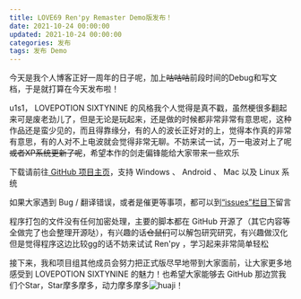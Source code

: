 ```yaml
---
title: LOVE69 Ren'py Remaster Demo版发布！
date: 2021-10-24 00:00:00
updated: 2021-10-24 00:00:00
categories: 发布
tags: 发布 Demo
---
```


今天是我个人博客正好一周年的日子呢，加上~~咕咕咕~~前段时间的Debug和写文档，于是就打算在今天发布啦！

u1s1， LOVEPOTION SIXTYNINE 的风格我个人觉得是真不戳，虽然梗很多翻起来可是废老劲儿了，但是无论是玩起来，还是做的时候都非常非常有意思呢，这种作品还是蛮少见的，而且得靠缘分，有的人的波长正好对的上，觉得本作真的非常有意思，有的人对不上电波就会觉得非常无聊。不妨来试一试，万一电波对上了呢~~或者XP系统更新了呢~~，希望本作的剑走偏锋能给大家带来一些欢乐

下载请前往[ GitHub 项目主页](https://github.com/luckykeeper/LOVE69_renpy_remaster)，支持 Windows 、 Android 、 Mac 以及 Linux 系统

如果大家遇到 Bug / 翻译错误，或者是催更等事项，都可以到[“issues”栏目下](https://github.com/luckykeeper/LOVE69_renpy_remaster/issues)留言

程序打包的文件没有任何加密处理，主要的脚本都在 GitHub 开源了（其它内容等全做完了也会整理开源哒），有兴趣的话~~仓鼠们~~可以解包研究研究，有兴趣做汉化但是觉得程序这边比较gg的话不妨来试试 Ren'py ，学习起来非常简单轻松

接下来，我和项目组其他成员会努力把正式版尽早地带到大家面前，让大家更多地感受到 LOVEPOTION SIXTYNINE 的魅力！也希望大家能够去 GitHub 那边赏我们个Star，Star摩多摩多，动力摩多摩多![huaji](https://cdn.jsdelivr.net/gh/luckykeeper/LuckyBlog_RS@main/face/huaji.aqdzo604ncs.png)！

